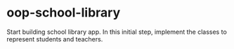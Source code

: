 # oop-school-library
Start building school library app. In this initial step, implement the classes to represent students and teachers.
